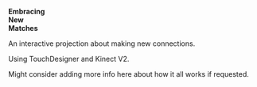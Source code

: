 __Embracing__  
__New__  
__Matches__  

An interactive projection about making new connections. 

Using TouchDesigner and Kinect V2.

Might consider adding more info here about how it all works if requested.
